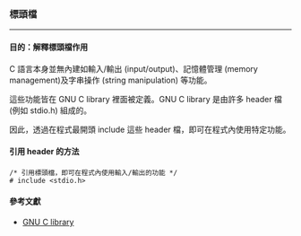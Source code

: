 ### 標頭檔
---

#### 目的：解釋標頭檔作用

C 語言本身並無內建如輸入/輸出 (input/output)、記憶體管理 (memory management)及字串操作 (string manipulation) 等功能。

這些功能皆在 GNU C library 裡面被定義。GNU C library 是由許多 header 檔 (例如 stdio.h) 組成的。

因此，透過在程式最開頭 include 這些 header 檔，即可在程式內使用特定功能。

#### 引用 header 的方法
```
/* 引用標頭檔，即可在程式內使用輸入/輸出的功能 */
# include <stdio.h>
```

#### 參考文獻
* [GNU C library](http://www.gnu.org/software/libc/manual/html_mono/libc.html)
